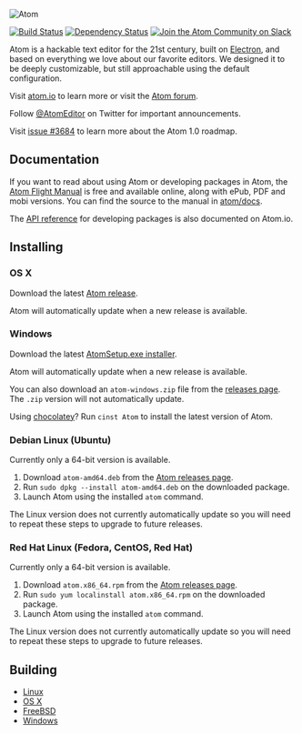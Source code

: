 ![Atom](https://cloud.githubusercontent.com/assets/72919/2874231/3af1db48-d3dd-11e3-98dc-6066f8bc766f.png)

[![Build Status](https://travis-ci.org/atom/atom.svg?branch=master)](https://travis-ci.org/atom/atom)
[![Dependency Status](https://david-dm.org/atom/atom.svg)](https://david-dm.org/atom/atom)
[![Join the Atom Community on Slack](http://atom-slack.herokuapp.com/badge.svg)](http://atom-slack.herokuapp.com/)

Atom is a hackable text editor for the 21st century, built on [Electron](https://github.com/atom/electron), and based on everything we love about our favorite editors. We designed it to be deeply customizable, but still approachable using the default configuration.

Visit [atom.io](https://atom.io) to learn more or visit the [Atom forum](https://discuss.atom.io).

Follow [@AtomEditor](https://twitter.com/atomeditor) on Twitter for important
announcements.

Visit [issue #3684](https://github.com/atom/atom/issues/3684) to learn more
about the Atom 1.0 roadmap.

## Documentation

If you want to read about using Atom or developing packages in Atom, the [Atom Flight Manual](https://atom.io/docs/latest/) is free and available online, along with ePub, PDF and mobi versions. You can find the source to the manual in [atom/docs](https://github.com/atom/docs).

The [API reference](https://atom.io/docs/api) for developing packages is also documented on Atom.io.

## Installing

### OS X

Download the latest [Atom release](https://github.com/atom/atom/releases/latest).

Atom will automatically update when a new release is available.

### Windows

Download the latest [AtomSetup.exe installer](https://github.com/atom/atom/releases/latest).

Atom will automatically update when a new release is available.

You can also download an `atom-windows.zip` file from the [releases page](https://github.com/atom/atom/releases/latest).
The `.zip` version will not automatically update.

Using [chocolatey](https://chocolatey.org/)? Run `cinst Atom` to install
the latest version of Atom.

### Debian Linux (Ubuntu)

Currently only a 64-bit version is available.

1. Download `atom-amd64.deb` from the [Atom releases page](https://github.com/atom/atom/releases/latest).
2. Run `sudo dpkg --install atom-amd64.deb` on the downloaded package.
3. Launch Atom using the installed `atom` command.

The Linux version does not currently automatically update so you will need to
repeat these steps to upgrade to future releases.

### Red Hat Linux (Fedora, CentOS, Red Hat)

Currently only a 64-bit version is available.

1. Download `atom.x86_64.rpm` from the [Atom releases page](https://github.com/atom/atom/releases/latest).
2. Run `sudo yum localinstall atom.x86_64.rpm` on the downloaded package.
3. Launch Atom using the installed `atom` command.

The Linux version does not currently automatically update so you will need to
repeat these steps to upgrade to future releases.

## Building

* [Linux](docs/build-instructions/linux.md)
* [OS X](docs/build-instructions/os-x.md)
* [FreeBSD](docs/build-instructions/freebsd.md)
* [Windows](docs/build-instructions/windows.md)
